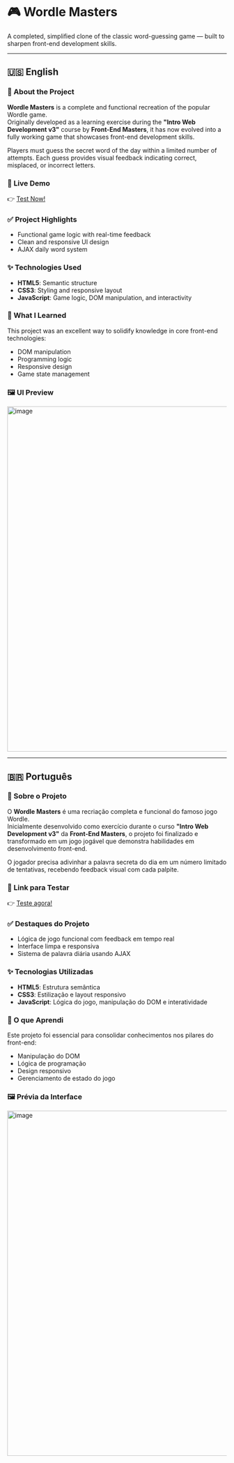 # 🎮 Wordle Masters

A completed, simplified clone of the classic word-guessing game — built to sharpen front-end development skills.

---

## 🇺🇸 English

### 🚀 About the Project

**Wordle Masters** is a complete and functional recreation of the popular Wordle game.  
Originally developed as a learning exercise during the **"Intro Web Development v3"** course by **Front-End Masters**, it has now evolved into a fully working game that showcases front-end development skills.

Players must guess the secret word of the day within a limited number of attempts. Each guess provides visual feedback indicating correct, misplaced, or incorrect letters.

### 🔗 Live Demo

👉 [Test Now!](https://marcosnicolau000.github.io/Wordle-Masters/)

### ✅ Project Highlights

- Functional game logic with real-time feedback  
- Clean and responsive UI design  
- AJAX daily word system  

### ✨ Technologies Used

- **HTML5**: Semantic structure  
- **CSS3**: Styling and responsive layout  
- **JavaScript**: Game logic, DOM manipulation, and interactivity  

### 🎯 What I Learned

This project was an excellent way to solidify knowledge in core front-end technologies:  
- DOM manipulation  
- Programming logic  
- Responsive design  
- Game state management  

### 🖼️ UI Preview

<img width="714" height="792" alt="image" src="https://github.com/user-attachments/assets/429c84b8-1f20-49cd-a8a1-a9e7cae15b15" />


---

## 🇧🇷 Português

### 🚀 Sobre o Projeto

O **Wordle Masters** é uma recriação completa e funcional do famoso jogo Wordle.  
Inicialmente desenvolvido como exercício durante o curso **"Intro Web Development v3"** da **Front-End Masters**, o projeto foi finalizado e transformado em um jogo jogável que demonstra habilidades em desenvolvimento front-end.

O jogador precisa adivinhar a palavra secreta do dia em um número limitado de tentativas, recebendo feedback visual com cada palpite.

### 🔗 Link para Testar

👉 [Teste agora!](https://marcosnicolau000.github.io/Wordle-Masters/)

### ✅ Destaques do Projeto

- Lógica de jogo funcional com feedback em tempo real  
- Interface limpa e responsiva  
- Sistema de palavra diária usando AJAX

### ✨ Tecnologias Utilizadas

- **HTML5**: Estrutura semântica  
- **CSS3**: Estilização e layout responsivo  
- **JavaScript**: Lógica do jogo, manipulação do DOM e interatividade  

### 🎯 O que Aprendi

Este projeto foi essencial para consolidar conhecimentos nos pilares do front-end:  
- Manipulação do DOM  
- Lógica de programação  
- Design responsivo  
- Gerenciamento de estado do jogo  

### 🖼️ Prévia da Interface

<img width="714" height="792" alt="image" src="https://github.com/user-attachments/assets/1f68d9f3-421e-4282-9155-9f5259bb04a4" />
